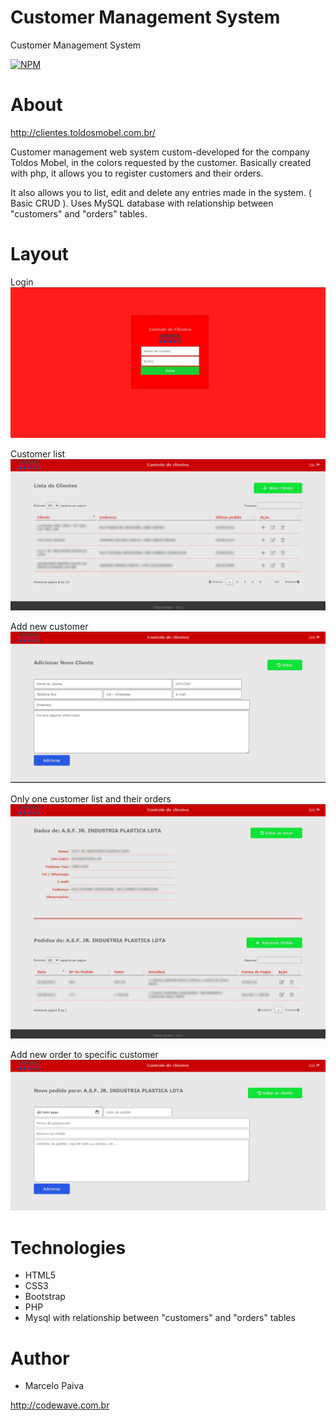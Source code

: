 # Customer Management System
Customer Management System

[![NPM](https://img.shields.io/npm/l/react)](https://github.com/marcelosurfdev/customer-management-system/blob/main/LICENSE)

# About
http://clientes.toldosmobel.com.br/

Customer management web system custom-developed for the company Toldos Mobel, in the colors requested by the customer. 
Basically created with php, it allows you to register customers and their orders.

It also allows you to list, edit and delete any entries made in the system. ( Basic CRUD ). 
Uses MySQL database with relationship between "customers" and "orders" tables.

# Layout

Login
![Screenshot](images/01.jpg)

Customer list
![Screenshot](images/02.jpg)

Add new customer
![Screenshot](images/03.jpg)

Only one customer list and their orders
![Screenshot](images/04.jpg)

Add new order to specific customer
![Screenshot](images/05.jpg)

# Technologies

- HTML5
- CSS3
- Bootstrap
- PHP
- Mysql with relationship between "customers" and "orders" tables

# Author

- Marcelo Paiva

http://codewave.com.br



